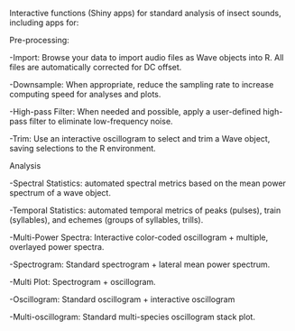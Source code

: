 Interactive functions (Shiny apps) for standard analysis of insect sounds, including apps for:

Pre-processing:

-Import: Browse your data to import audio files as Wave objects into R. All files are automatically corrected for DC offset.

-Downsample: When appropriate, reduce the sampling rate to increase computing speed for analyses and plots.

-High-pass Filter: When needed and possible, apply a user-defined high-pass filter to eliminate low-frequency noise.

-Trim: Use an interactive oscillogram to select and trim a Wave object, saving selections to the R environment.

Analysis

-Spectral Statistics: automated spectral metrics based on the mean power spectrum of a wave object.

-Temporal Statistics: automated temporal metrics of peaks (pulses), train (syllables), and echemes (groups of syllables, trills).

-Multi-Power Spectra: Interactive color-coded oscillogram + multiple, overlayed power spectra.

-Spectrogram: Standard spectrogram + lateral mean power spectrum.

-Multi Plot: Spectrogram + oscillogram.

-Oscillogram: Standard oscillogram + interactive oscillogram

-Multi-oscillogram: Standard multi-species oscillogram stack plot.
